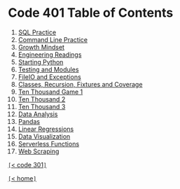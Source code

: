 # Code 401 Table of Contents

1. [SQL Practice](401-01.md)
2. [Command Line Practice](401-02.md)
3. [Growth Mindset](401-03.md)
4. [Engineering Readings](401-04.md)
5. [Starting Python](401-05.md)
6. [Testing and Modules](401-06.md)
7. [FileIO and Exceptions](401-07.md)
8. [Classes, Recursion, Fixtures and Coverage](401-08.md)
9. [Ten Thousand Game 1](401-09.md)
10. [Ten Thousand 2](401-10.md)
11. [Ten Thousand 3](401-11.md)
12. [Data Analysis](401-12.md)
13. [Pandas](401-13.md)
14. [Linear Regressions](401-14.md)
15. [Data Visualization](401-15.md)
16. [Serverless Functions](401-16.md)
17. [Web Scraping](401-17.md)

[`[`< code 301`]`](code301.md)

[`[`< home`]`](README.md)
